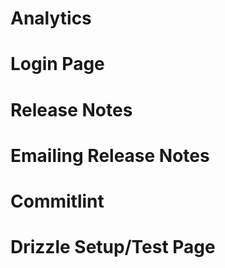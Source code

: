 # Analytics
# Login Page
# Release Notes
# Emailing Release Notes
# Commitlint
# Drizzle Setup/Test Page